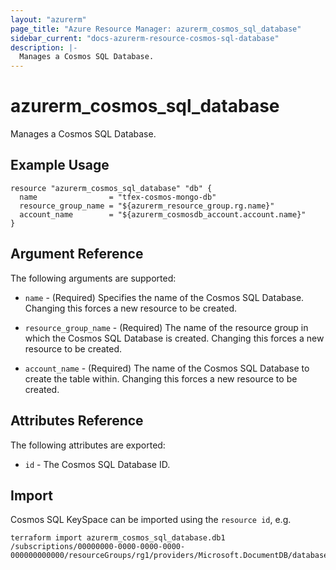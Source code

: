 ```yaml
---
layout: "azurerm"
page_title: "Azure Resource Manager: azurerm_cosmos_sql_database"
sidebar_current: "docs-azurerm-resource-cosmos-sql-database"
description: |-
  Manages a Cosmos SQL Database.
---
```


# azurerm_cosmos_sql_database

Manages a Cosmos SQL Database.

## Example Usage

```hcl
resource "azurerm_cosmos_sql_database" "db" {
  name                = "tfex-cosmos-mongo-db"
  resource_group_name = "${azurerm_resource_group.rg.name}"
  account_name        = "${azurerm_cosmosdb_account.account.name}"
}
```

## Argument Reference

The following arguments are supported:

* `name` - (Required) Specifies the name of the Cosmos SQL Database. Changing this forces a new resource to be created.

* `resource_group_name` - (Required) The name of the resource group in which the Cosmos SQL Database is created. Changing this forces a new resource to be created.

* `account_name` - (Required) The name of the Cosmos SQL Database to create the table within. Changing this forces a new resource to be created.


## Attributes Reference

The following attributes are exported:

* `id` - The Cosmos SQL Database ID.

## Import

Cosmos SQL KeySpace can be imported using the `resource id`, e.g.

```shell
terraform import azurerm_cosmos_sql_database.db1 /subscriptions/00000000-0000-0000-0000-000000000000/resourceGroups/rg1/providers/Microsoft.DocumentDB/databaseAccounts/account1/apis/sql/databases/db1
```